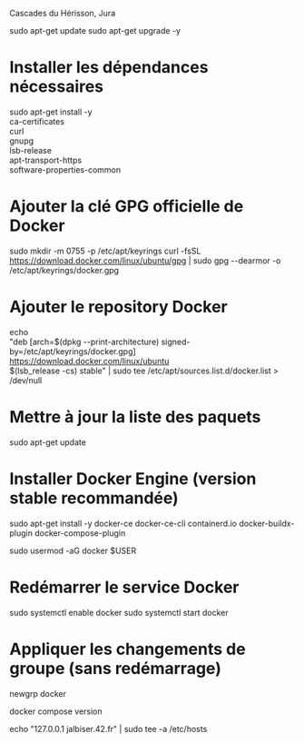Cascades du Hérisson, Jura


sudo apt-get update
sudo apt-get upgrade -y

# Installer les dépendances nécessaires
sudo apt-get install -y \
    ca-certificates \
    curl \
    gnupg \
    lsb-release \
    apt-transport-https \
    software-properties-common


  # Ajouter la clé GPG officielle de Docker
sudo mkdir -m 0755 -p /etc/apt/keyrings
curl -fsSL https://download.docker.com/linux/ubuntu/gpg | sudo gpg --dearmor -o /etc/apt/keyrings/docker.gpg

# Ajouter le repository Docker
echo \
  "deb [arch=$(dpkg --print-architecture) signed-by=/etc/apt/keyrings/docker.gpg] https://download.docker.com/linux/ubuntu \
  $(lsb_release -cs) stable" | sudo tee /etc/apt/sources.list.d/docker.list > /dev/null

# Mettre à jour la liste des paquets
sudo apt-get update

# Installer Docker Engine (version stable recommandée)
sudo apt-get install -y docker-ce docker-ce-cli containerd.io docker-buildx-plugin docker-compose-plugin

sudo usermod -aG docker $USER

# Redémarrer le service Docker
sudo systemctl enable docker
sudo systemctl start docker

# Appliquer les changements de groupe (sans redémarrage)
newgrp docker


docker compose version


echo "127.0.0.1 jalbiser.42.fr" | sudo tee -a /etc/hosts